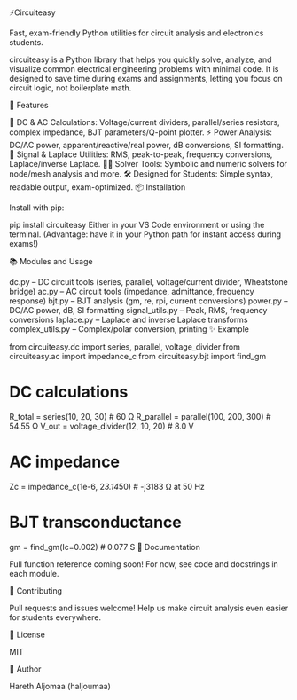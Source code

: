 ⚡Circuiteasy

Fast, exam-friendly Python utilities for circuit analysis and electronics students.

circuiteasy is a Python library that helps you quickly solve, analyze, and visualize common electrical engineering problems with minimal code.
It is designed to save time during exams and assignments, letting you focus on circuit logic, not boilerplate math.

🚀 Features

📏 DC & AC Calculations: Voltage/current dividers, parallel/series resistors, complex impedance, BJT parameters/Q-point plotter.
⚡ Power Analysis: DC/AC power, apparent/reactive/real power, dB conversions, SI formatting.
🔄 Signal & Laplace Utilities: RMS, peak-to-peak, frequency conversions, Laplace/inverse Laplace.
🧑‍🔬 Solver Tools: Symbolic and numeric solvers for node/mesh analysis and more.
🛠 Designed for Students: Simple syntax, readable output, exam-optimized.
📦 Installation

Install with pip:

pip install circuiteasy
Either in your VS Code environment or using the terminal.
(Advantage: have it in your Python path for instant access during exams!)

📚 Modules and Usage

dc.py – DC circuit tools (series, parallel, voltage/current divider, Wheatstone bridge)
ac.py – AC circuit tools (impedance, admittance, frequency response)
bjt.py – BJT analysis (gm, re, rpi, current conversions)
power.py – DC/AC power, dB, SI formatting
signal_utils.py – Peak, RMS, frequency conversions
laplace.py – Laplace and inverse Laplace transforms
complex_utils.py – Complex/polar conversion, printing
✨ Example

from circuiteasy.dc import series, parallel, voltage_divider
from circuiteasy.ac import impedance_c
from circuiteasy.bjt import find_gm

# DC calculations
R_total = series(10, 20, 30)           # 60 Ω
R_parallel = parallel(100, 200, 300)   # 54.55 Ω
V_out = voltage_divider(12, 10, 20)    # 8.0 V

# AC impedance
Zc = impedance_c(1e-6, 2*3.14*50)      # -j3183 Ω at 50 Hz

# BJT transconductance
gm = find_gm(Ic=0.002)                 # 0.077 S
📖 Documentation

Full function reference coming soon!
For now, see code and docstrings in each module.

🤝 Contributing

Pull requests and issues welcome!
Help us make circuit analysis even easier for students everywhere.

📄 License

MIT

👤 Author

Hareth Aljomaa (haljoumaa)

